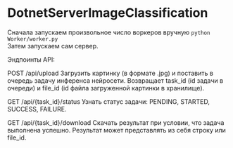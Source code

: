# DotnetServerImageClassification

Сначала запускаем произвольное число воркеров вручную `python Worker/worker.py`\
Затем запускаем сам сервер.

Эндпоинты API:

POST /api/upload
Загрузить картинку (в формате .jpg) и поставить в очередь задачу инференса нейросети. Возвращает task_id (id задачи в очереди) и file_id (id файла загруженной картинки в хранилище).

GET /api/{task_id}/status
Узнать статус задачи: PENDING, STARTED, SUCCESS, FAILURE.

GET /api/{task_id}/download
Скачать результат при условии, что задача выполнена успешно. Результат может представлять из себя строку или file_id.
